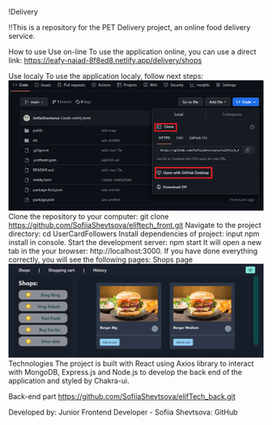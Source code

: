 !Delivery

!!This is a repository for the PET Delivery project, an online food delivery service.

How to use
Use on-line
To use the application online, you can use a direct link: https://leafy-naiad-8f8ed8.netlify.app/delivery/shops


Use localy
To use the application localy, follow next steps:
![Image alt](/src/images/Screenshot_1.png)
Clone the repository to your computer: git clone https://github.com/SofiiaShevtsova/eliftech_front.git
Navigate to the project directory: cd UserCardFollowers
Install dependencies of project: input npm install in console.
Start the development server: npm start
It will open a new tab in the your browser: http://localhost:3000.
If you have done everything correctly, you will see the following pages:
Shops page
![Image alt](/src/images/Screenshot_2.png)
Technologies
The project is built with React using Axios library to interact with MongoDB, Express.js and Node.js to develop the back end of the application and styled by Chakra-ui.

Back-end part
https://github.com/SofiiaShevtsova/elifTech_back.git

Developed by:
Junior Frontend Developer - Sofiia Shevtsova: GitHub